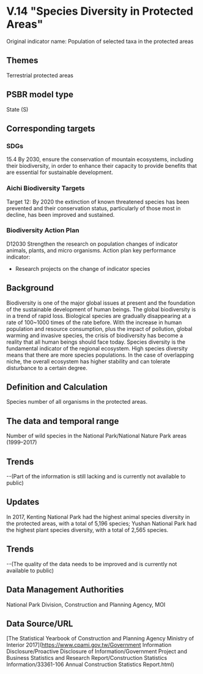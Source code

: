 # V.14 "Species Diversity in Protected Areas"
Original indicator name: Population of selected taxa in the protected areas<script type="text/javascript" src="http://cdn.mathjax.org/mathjax/latest/MathJax.js?config=TeX-AMS-MML_HTMLorMML"></script>

## Themes
Terrestrial protected areas
## PSBR model type
State (S)
## Corresponding targets
### SDGs
15.4 By 2030, ensure the conservation of mountain ecosystems, including their biodiversity, in order to enhance their capacity to provide benefits that are essential for sustainable development.
### Aichi Biodiversity Targets
Target 12: By 2020 the extinction of known threatened species has been prevented and their conservation status, particularly of those most in decline, has been improved and sustained.
### Biodiversity Action Plan
D12030 Strengthen the research on population changes of indicator animals, plants, and micro organisms. Action plan key performance indicator:
* Research projects on the change of indicator species
## Background
Biodiversity is one of the major global issues at present and the foundation of the sustainable development of human beings. The global biodiversity is in a trend of rapid loss. Biological species are gradually disappearing at a rate of 100~1000 times of the rate before. With the increase in human population and resource consumption, plus the impact of pollution, global warming and invasive species, the crisis of biodiversity has become a reality that all human beings should face today. Species diversity is the fundamental indicator of the regional ecosystem. High species diversity means that there are more species populations. In the case of overlapping niche, the overall ecosystem has higher stability and can tolerate disturbance to a certain degree.
## Definition and Calculation
Species number of all organisms in the protected areas.
## The data and temporal range
Number of wild species in the National Park/National Nature Park areas (1999–2017)
## Trends
--(Part of the information is still lacking and is currently not available to public)
## Updates
In 2017, Kenting National Park had the highest animal species diversity in the protected areas, with a total of 5,196 species; Yushan National Park had the highest plant species diversity, with a total of 2,565 species.
## Trends
--(The quality of the data needs to be improved and is currently not available to public)
## Data Management Authorities
National Park Division, Construction and Planning Agency, MOI
## Data Source/URL
[The Statistical Yearbook of Construction and Planning Agency Ministry of Interior 2017](https://www.cpami.gov.tw/Government Information Disclosure/Proactive Disclosure of Information/Government Project and Business Statistics and Research Report/Construction Statistics Information/33361-106 Annual Construction Statistics Report.html)